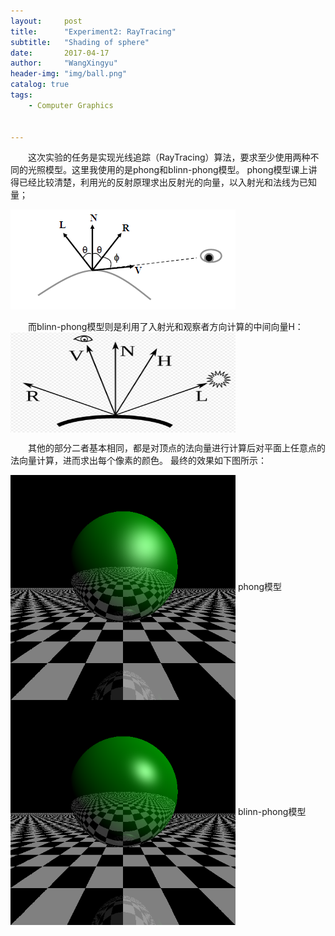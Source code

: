 ```yaml
---
layout:     post
title:      "Experiment2: RayTracing"
subtitle:   "Shading of sphere"
date:       2017-04-17 
author:     "WangXingyu"
header-img: "img/ball.png"
catalog: true
tags:
    - Computer Graphics 
    

---
```


　　这次实验的任务是实现光线追踪（RayTracing）算法，要求至少使用两种不同的光照模型。这里我使用的是phong和blinn-phong模型。
phong模型课上讲得已经比较清楚，利用光的反射原理求出反射光的向量，以入射光和法线为已知量；

![img](/img/in-post/cg-ex2/phong-model.png)


　　而blinn-phong模型则是利用了入射光和观察者方向计算的中间向量H：
<img src="/img/in-post/cg-ex2/blinn-phong-model.png" width = "360" height = "160" alt="图片名称" align=center />

　　其他的部分二者基本相同，都是对顶点的法向量进行计算后对平面上任意点的法向量计算，进而求出每个像素的颜色。
最终的效果如下图所示：

<img src="/img/in-post/cg-ex2/phong.png" width = "360" height = "360" alt="phong模型" align=center />
                            phong模型

<img src="/img/in-post/cg-ex2/blinn-phong.png" width = "360" height = "360" alt="blinn-phong模型" align=center />
                            blinn-phong模型




